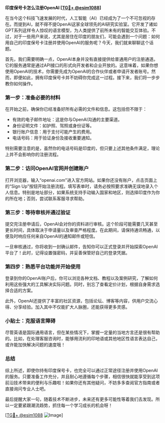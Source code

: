 **印度保号卡怎么注册OpenAI [[TG💪+ @esim1088](https://t.me/s/esim1088)]**

在当今这个科技飞速发展的时代，人工智能（AI）已经成为了一个不可忽视的存在。而提到AI，就不得不提OpenAI这家全球领先的AI研究实验室。它开发了诸如GPT系列这样令人惊叹的语言模型，为人类提供了前所未有的智能交互体验。不过，对于一些用户来说，尤其是居住在印度的朋友们，可能会遇到一个问题：如何用自己的印度保号卡注册并使用OpenAI的服务呢？今天，我们就来聊聊这个话题。

首先，我们需要明确一点，OpenAI本身并没有直接提供给普通用户的注册通道。它的服务通常是通过API接口的形式向开发者和企业开放的。这意味着，如果你想使用OpenAI的技术，你需要先成为OpenAI的合作伙伴或者申请开发者账号。然而，即便如此，拥有印度保号卡并不妨碍你完成这一过程。接下来，我们将一步步教你如何操作。

### 第一步：准备必要的材料

在开始之前，确保你已经准备好所有必需的文件和信息。这包括但不限于：

- 有效的电子邮件地址：这是你与OpenAI沟通的主要渠道。
- 身份证明文件：如护照、驾照或身份证等。
- 银行账户信息：用于支付可能产生的费用。
- 电话号码：用于验证身份及接收重要通知。

特别需要注意的是，虽然你的电话号码是印度的，但只要上述其他条件满足，理论上并不会影响你的注册流程。

### 第二步：访问OpenAI官网并创建账户

打开浏览器，输入“openai.com”进入官方网站。如果你还没有账户，点击页面上的“Sign Up”按钮开始注册流程。填写表单时，请务必按照要求准确无误地录入个人信息。特别是地址部分，如果系统支持手动输入国家和地区，则选择印度作为你的所在地；否则，尝试联系客服寻求帮助。

### 第三步：等待审核并通过验证

提交完注册申请后，OpenAI会对你的资料进行审核。这个阶段可能需要几天甚至更长时间，具体取决于申请量以及审查严格程度。在此期间，请保持通讯畅通，以便及时响应任何来自OpenAI的通知邮件或短信。

一旦审核通过，你将收到一封确认邮件，告知你可以正式登录并开始探索OpenAI平台了！此时，记得设置强密码，并妥善保管好自己的登录凭据。

### 第四步：熟悉平台功能并开始使用

登录到你的OpenAI账户后，你可以浏览各种文档、教程以及案例研究，了解如何利用这些强大的工具解决实际问题。同时，别忘了查看定价计划，根据自身需求选择合适的方案。

此外，OpenAI还提供了丰富的社区资源，包括论坛、博客等内容，供用户交流心得、分享经验。加入其中不仅能扩大人脉圈，还能获得更多灵感。

### 小贴士：克服语言障碍

尽管英语是国际通用语言，但在某些情况下，掌握一定量的当地方言还是很有帮助的。比如，在处理客服咨询时，能够用流利的印地语或其他地区性语言表达自己，或许能加快解决问题的速度哦！

### 总结

综上所述，即使你持有印度保号卡，也完全可以通过正常途径注册并使用OpenAI的服务。只要准备工作充分，并且耐心地遵循每个步骤，相信很快就能享受到这项前沿技术带来的便利与乐趣啦！如果你还有其他疑问，不妨多多查阅官方指南或者直接询问专业人士吧。

最后提醒大家一句，随着技术不断进步，未来还有更多可能性等着我们去发现。所以一定要紧跟潮流趋势，抓住每一个学习成长的机会呀！

[[TG💪+ @esim1088](https://t.me/s/esim1088) ![Image](https://i.postimg.cc/4NQfJmqS/Snipaste-2025-05-13-00-14-12.png)]